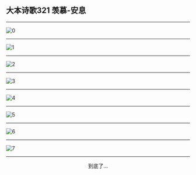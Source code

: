 
## 大本诗歌321 羡慕-安息
        
<div id="aplayer0"></div>

---

<img alt="0" data-original="/data/d0321/0.png">

---

<img alt="1" data-original="/data/d0321/1.png">

---

<img alt="2" data-original="/data/d0321/2.png">

---

<img alt="3" data-original="/data/d0321/3.png">

---

<img alt="4" data-original="/data/d0321/4.png">

---

<img alt="5" data-original="/data/d0321/5.png">

---

<img alt="6" data-original="/data/d0321/6.png">

---

<img alt="7" data-original="/data/d0321/7.png">

---

<p style="text-align: center">到底了...</p>

<script src="/js/dist-view.js"></script>

<script>
MAIN.id = 'd0321';
        
const ap0 = new APlayer({
    container: document.getElementById('aplayer0'),
    volume: 1,
    loop: 'none',
    preload: 'none',
    audio: [{
        name: '大本诗歌321.mp3',
        artist: '大本诗歌',
        url: 'https://res.wx.qq.com/voice/getvoice?mediaid=MzI0NTk3MDM5M18yMjQ3NDkxNDI4',
        cover: '/favicon'
    }]
});
</script>
